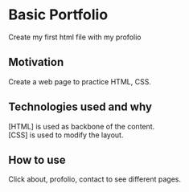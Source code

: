 # Basic Portfolio
Create my first html file with my profolio

## Motivation
Create a web page to practice HTML, CSS.

## Technologies used and why
[HTML] is used as backbone of the content.  
[CSS] is used to modify the layout.

## How to use
Click about, profolio, contact to see different pages.